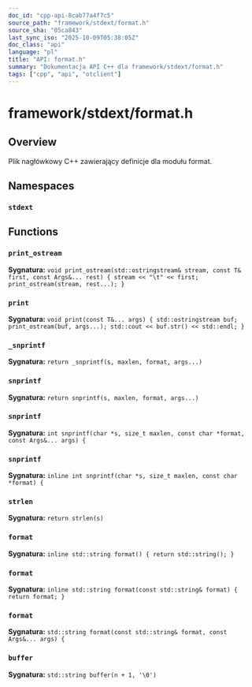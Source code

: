 ```yaml
---
doc_id: "cpp-api-8cab77a4f7c5"
source_path: "framework/stdext/format.h"
source_sha: "05ca843"
last_sync_iso: "2025-10-09T05:38:05Z"
doc_class: "api"
language: "pl"
title: "API: format.h"
summary: "Dokumentacja API C++ dla framework/stdext/format.h"
tags: ["cpp", "api", "otclient"]
---
```


# framework/stdext/format.h

## Overview

Plik nagłówkowy C++ zawierający definicje dla modułu format.

## Namespaces

### `stdext`

## Functions

### `print_ostream`

**Sygnatura:** `void print_ostream(std::ostringstream& stream, const T& first, const Args&... rest) { stream << "\t" << first; print_ostream(stream, rest...); }`

### `print`

**Sygnatura:** `void print(const T&... args) { std::ostringstream buf; print_ostream(buf, args...); std::cout << buf.str() << std::endl; }`

### `_snprintf`

**Sygnatura:** `return _snprintf(s, maxlen, format, args...)`

### `snprintf`

**Sygnatura:** `return snprintf(s, maxlen, format, args...)`

### `snprintf`

**Sygnatura:** `int snprintf(char *s, size_t maxlen, const char *format, const Args&... args) {`

### `snprintf`

**Sygnatura:** `inline int snprintf(char *s, size_t maxlen, const char *format) {`

### `strlen`

**Sygnatura:** `return strlen(s)`

### `format`

**Sygnatura:** `inline std::string format() { return std::string(); }`

### `format`

**Sygnatura:** `inline std::string format(const std::string& format) { return format; }`

### `format`

**Sygnatura:** `std::string format(const std::string& format, const Args&... args) {`

### `buffer`

**Sygnatura:** `std::string buffer(n + 1, '\0')`
